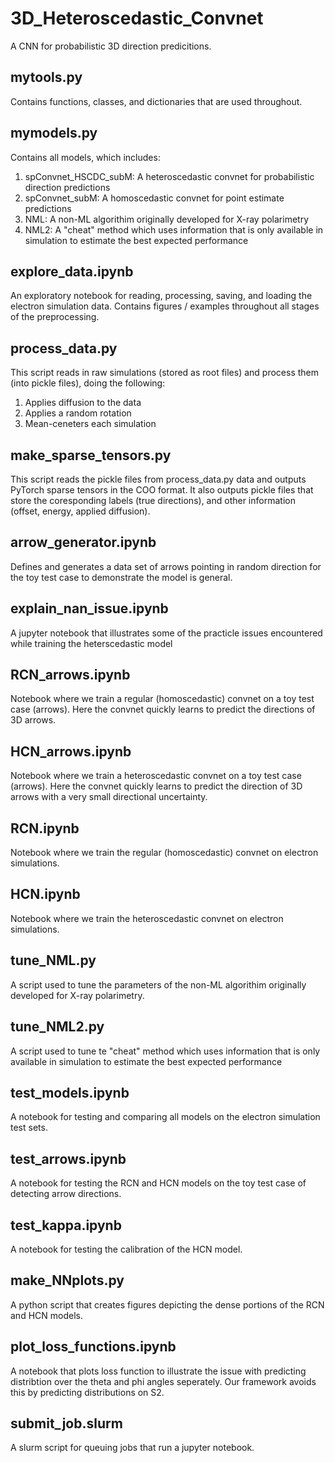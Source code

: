 # 3D_Heteroscedastic_Convnet
A CNN for probabilistic 3D direction predicitions.

## mytools.py
Contains functions, classes, and dictionaries that are used throughout.

## mymodels.py
Contains all models, which includes:
1. spConvnet_HSCDC_subM: A heteroscedastic convnet for probabilistic direction predictions
2. spConvnet_subM: A homoscedastic convnet for point estimate predictions
3. NML: A non-ML algorithim originally developed for X-ray polarimetry
4. NML2: A "cheat" method which uses information that is only available in simulation to estimate the best expected performance

## explore_data.ipynb
An exploratory notebook for reading, processing, saving, and loading the electron simulation data. Contains figures / examples throughout all stages of the preprocessing.

## process_data.py
This script reads in raw simulations (stored as root files) and process them (into pickle files), doing the following:
1. Applies diffusion to the data
2. Applies a random rotation 
3. Mean-ceneters each simulation

## make_sparse_tensors.py
This script reads the pickle files from process_data.py data and outputs PyTorch sparse tensors in the COO format. It also outputs pickle files that store the coresponding labels (true directions), and other information (offset, energy, applied diffusion).

## arrow_generator.ipynb
Defines and generates a data set of arrows pointing in random direction for the toy test case to demonstrate the model is general. 

## explain_nan_issue.ipynb
A jupyter notebook that illustrates some of the practicle issues encountered while training the heterscedastic model

## RCN_arrows.ipynb
Notebook where we train a regular (homoscedastic) convnet on a toy test case (arrows). Here the convnet quickly learns to predict the directions of 3D arrows.

## HCN_arrows.ipynb
Notebook where we train a heteroscedastic convnet on a toy test case (arrows). Here the convnet quickly learns to predict the direction of 3D arrows with a very small directional uncertainty.

## RCN.ipynb
Notebook where we train the regular (homoscedastic) convnet on electron simulations.

## HCN.ipynb
Notebook where we train the heteroscedastic convnet on electron simulations.

## tune_NML.py
A script used to tune the parameters of the non-ML algorithim originally developed for X-ray polarimetry.

## tune_NML2.py
A script used to tune te "cheat" method which uses information that is only available in simulation to estimate the best expected performance

## test_models.ipynb
A notebook for testing and comparing all models on the electron simulation test sets.

## test_arrows.ipynb
A notebook for testing the RCN and HCN models on the toy test case of detecting arrow directions.

## test_kappa.ipynb
A notebook for testing the calibration of the HCN model.

## make_NNplots.py
A python script that creates figures depicting the dense portions of the RCN and HCN models.

## plot_loss_functions.ipynb
A notebook that plots loss function to illustrate the issue with predicting distribtion over the theta and phi angles seperately. Our framework avoids this by predicting distributions on S2.

## submit_job.slurm
A slurm script for queuing jobs that run a jupyter notebook.
